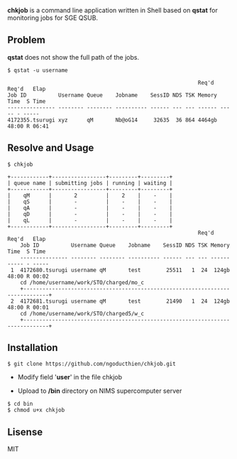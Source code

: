 **chkjob** is a command line application written in Shell based on **qstat** for monitoring jobs for SGE QSUB.

## Problem

**qstat** does not show the full path of the jobs.

```
$ qstat -u username

                                                            Req'd  Req'd   Elap
Job ID          Username Queue    Jobname    SessID NDS TSK Memory Time  S Time
--------------- -------- -------- ---------- ------ --- --- ------ ----- - -----
4172355.tsurugi xyz      qM       Nb@oG14     32635  36 864 4464gb 48:00 R 06:41
```

## Resolve and Usage
```
$ chkjob
```

	+------------+-----------------+---------+---------+
	| queue name | submitting jobs | running | waiting |
	+------------+-----------------+---------+---------+
	|    qM      |       2         |    2    |    -    |
	|    qS      |       -         |    -    |    -    |
	|    qA      |       -         |    -    |    -    |
	|    qD      |       -         |    -    |    -    |
	|    qL      |       -         |    -    |    -    |
	+------------+-----------------+---------+---------+
	                                                            Req'd  Req'd   Elap
	    Job ID          Username Queue    Jobname    SessID NDS TSK Memory Time  S Time
	    --------------- -------- -------- ---------- ------ --- --- ------ ----- - -----
     1  4172680.tsurugi username qM       test        25511   1  24  124gb 48:00 R 00:02
        cd /home/username/work/STO/charged/mo_c
        +------------------------------------------------------------------------------+
     2  4172681.tsurugi username qM       test        21490   1  24  124gb 48:00 R 00:01
        cd /home/username/work/STO/charged5/w_c
        +------------------------------------------------------------------------------+

## Installation

```
$ git clone https://github.com/ngoducthien/chkjob.git
```

* Modify field '**user**' in the file chkjob

* Upload to **/bin** directory on NIMS supercomputer server

```
$ cd bin
$ chmod u+x chkjob
```

## Lisense
MIT
